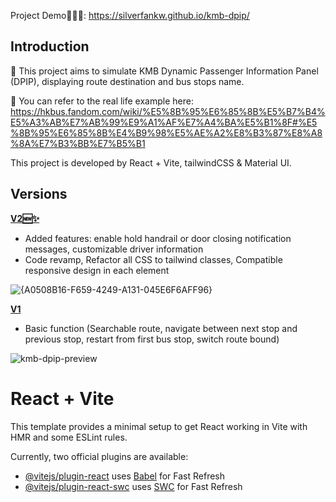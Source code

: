 Project Demo🔗👉🏻: https://silverfankw.github.io/kmb-dpip/

## Introduction
🚏 This project aims to simulate KMB Dynamic Passenger Information Panel (DPIP), displaying route destination and bus stops name.

👀 You can refer to the real life example here: https://hkbus.fandom.com/wiki/%E5%8B%95%E6%85%8B%E5%B7%B4%E5%A3%AB%E7%AB%99%E9%A1%AF%E7%A4%BA%E5%B1%8F#%E5%8B%95%E6%85%8B%E4%B9%98%E5%AE%A2%E8%B3%87%E8%A8%8A%E7%B3%BB%E7%B5%B1

This project is developed by React + Vite, tailwindCSS & Material UI.


## Versions
<ins>**V2🆕✨**</ins>
- Added features: enable hold handrail or door closing notification messages, customizable driver information
- Code revamp, Refactor all CSS to tailwind classes, Compatible responsive design in each element
  
![{A0508B16-F659-4249-A131-045E6F6AFF96}](https://github.com/user-attachments/assets/f93b9e7e-48d1-42f6-8ac7-a6a46e19a385)


<ins>**V1**</ins> 
- Basic function (Searchable route, navigate between next stop and previous stop, restart from first bus stop, switch route bound)
  
![kmb-dpip-preview](https://github.com/silverfankw/kmb-dpip/assets/36290205/5ebe8197-7bc4-4733-90ae-05605996ab06)


# React + Vite

This template provides a minimal setup to get React working in Vite with HMR and some ESLint rules.

Currently, two official plugins are available:

- [@vitejs/plugin-react](https://github.com/vitejs/vite-plugin-react/blob/main/packages/plugin-react/README.md) uses [Babel](https://babeljs.io/) for Fast Refresh
- [@vitejs/plugin-react-swc](https://github.com/vitejs/vite-plugin-react-swc) uses [SWC](https://swc.rs/) for Fast Refresh

